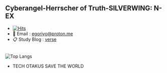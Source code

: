 <h2> Cyberangel-Herrscher of Truth-SILVERWING: N-EX </h2>

- [![Hits](https://hits.seeyoufarm.com/api/count/incr/badge.svg?url=https%3A%2F%2Fgithub.com%2FSumalene&count_bg=%23AF95F1&title_bg=%23212020&icon=git.svg&icon_color=%2397E9E2&title=Yoka&edge_flat=false)](https://hits.seeyoufarm.com)
- 📨 Email : egoriyo@proton.me <br>
- 📋 Study Blog : [verse](https://sumalene.github.io) <br> <br>

<!-- ![Dusai's GitHub stats](https://github-readme-stats-git-masterrstaa-rickstaa.vercel.app/api?username=Sumalene&theme=tokyonight&hide=contribs,prs&show_icons=true)   -->
<!--  [![Top Langs](https://github-readme-stats.vercel.app/api/top-langs/?username=Sumalene&theme=material-palenight)](https://github.com/Sumalene) -->

![Top Langs](https://github-readme-stats.vercel.app/api/top-langs/?username=Sumalene&layout=compact&theme=material-palenight)


- TECH OTAKUS SAVE THE WORLD
  
<!--  ![GitHub stats](https://github.com/Sumalene/Sumalene/assets/124686994/8a6f1a5c-a9e5-4439-aa10-59dbbfc3bd8f)  -->
